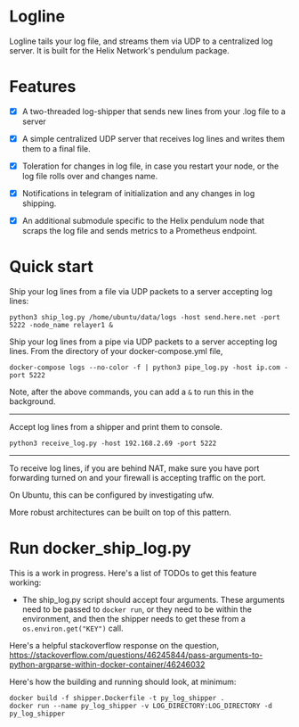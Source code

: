 # Logline
Logline tails your log file, and streams them via UDP to a centralized log server. It is built for the Helix Network's pendulum package.

# Features
- [x] A two-threaded log-shipper that sends new lines from your .log file to a server
- [x] A simple centralized UDP server that receives log lines and writes them them to a final file.
- [x] Toleration for changes in log file, in case you restart your node, or the log file rolls over and changes name.
- [x] Notifications in telegram of initialization and any changes in log shipping.
- [x] An additional submodule specific to the Helix pendulum node that scraps the log file and sends metrics to a Prometheus endpoint.


# Quick start

Ship your log lines from a file via UDP packets to a server accepting log lines:
```
python3 ship_log.py /home/ubuntu/data/logs -host send.here.net -port 5222 -node_name relayer1 &
```

Ship your log lines from a pipe via UDP packets to a server accepting log lines. From the directory of your docker-compose.yml file,
```
docker-compose logs --no-color -f | python3 pipe_log.py -host ip.com -port 5222  
```

Note, after the above commands, you can add a ```&``` to run this in the background.

<hr>

Accept log lines from a shipper and print them to console.
```
python3 receive_log.py -host 192.168.2.69 -port 5222
```
<hr>
To receive log lines, if you are behind NAT, make sure you have port forwarding turned on and your firewall is accepting traffic on the port.

On Ubuntu, this can be configured by investigating ufw.

More robust architectures can be built on top of this pattern.


# Run docker_ship_log.py
This is a work in progress. Here's a list of TODOs to get this feature working:

* The ship_log.py script should accept four arguments. These arguments need to be passed to ```docker run```, or they need to be within the environment, and then the shipper needs to get these from a ```os.environ.get("KEY")``` call.

Here's a helpful stackoverflow response on the question,
https://stackoverflow.com/questions/46245844/pass-arguments-to-python-argparse-within-docker-container/46246032

Here's how the building and running should look, at minimum:

```
docker build -f shipper.Dockerfile -t py_log_shipper .
docker run --name py_log_shipper -v LOG_DIRECTORY:LOG_DIRECTORY -d py_log_shipper
```
